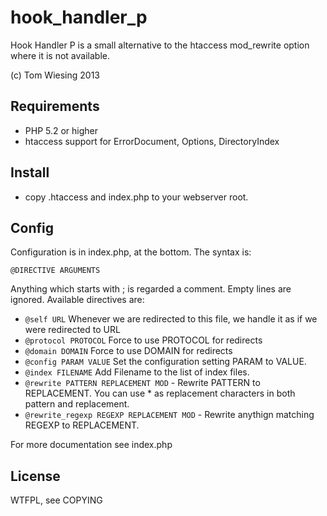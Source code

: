 # hook_handler_p

Hook Handler P is a small alternative to the htaccess mod_rewrite option where it is not available. 

(c) Tom Wiesing 2013

## Requirements
* PHP 5.2 or higher
* htaccess support for ErrorDocument, Options, DirectoryIndex

## Install
* copy .htaccess and index.php to your webserver root.

## Config
Configuration is in index.php, at the bottom. The syntax is: 

    @DIRECTIVE ARGUMENTS

Anything which starts with ; is regarded a comment. 
Empty lines are ignored. 
Available directives are: 

* `@self URL` Whenever we are redirected to this file, we handle it as if we were redirected to URL
* `@protocol PROTOCOL` Force to use PROTOCOL for redirects
* `@domain DOMAIN` Force to use DOMAIN for redirects
* `@config PARAM VALUE` Set the configuration setting PARAM to VALUE. 
* `@index FILENAME` Add Filename to the list of index files. 
* `@rewrite PATTERN REPLACEMENT MOD` - Rewrite PATTERN to REPLACEMENT. You can use * as replacement characters in both pattern and replacement. 
* `@rewrite_regexp REGEXP REPLACEMENT MOD` - Rewrite anythign matching REGEXP to REPLACEMENT. 

For more documentation see index.php

## License
WTFPL, see COPYING